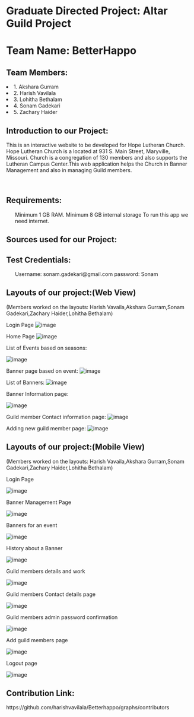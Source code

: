 # Graduate Directed Project: Altar Guild Project

<h1>Team Name: BetterHappo</h1>
 
<h2>Team Members:</h2>
 <li>1. Akshara Gurram</li>
 <li>2. Harish Vavilala</li>
 <li>3. Lohitha Bethalam</li>
 <li>4. Sonam Gadekari</li>
 <li>5. Zachary Haider</li>

<h2> Introduction to our Project:</h2>
<p>This is an interactive website to be developed for Hope Lutheran Church. Hope Lutheran Church is a located at 931 S. Main Street, Maryville, Missouri. Church is a congregation of 130 members and also supports the Lutheran Campus Center.This web application helps the Church in Banner Management and also in managing Guild members.</p><br/>

<h2>Requirements:</h2>
<p>
<ul>
Minimum 1 GB RAM.
Minimum 8 GB internal storage
To run this app we need internet.
</ul>
</p>
<h2>Sources used for our Project:</h2>
<p>
 </p>
<h2>Test Credentials:</h2>
<p>
<ul>
 Username: sonam.gadekari@gmail.com
 password: Sonam
 </ul>
</p>
<h2>Layouts of our project:(Web View)</h2> (Members worked on the layouts: Harish Vavaila,Akshara Gurram,Sonam Gadekari,Zachary Haider,Lohitha Bethalam)

Login Page
![image](https://user-images.githubusercontent.com/43020059/59576247-b51a6700-9084-11e9-82f5-af3872feadd3.png)

Home Page
![image](https://user-images.githubusercontent.com/43020059/59576285-d713e980-9084-11e9-8c1b-5056c2287c37.png)

List of Events based on seasons:

![image](https://user-images.githubusercontent.com/43020059/59576314-ec891380-9084-11e9-9be3-42f3703a49a4.png)

Banner page based on event:
![image](https://user-images.githubusercontent.com/43020059/59576346-0fb3c300-9085-11e9-9bfd-4565e18845d4.png)

List of Banners:
![image](https://user-images.githubusercontent.com/43020059/59576379-29550a80-9085-11e9-8f12-0d26d431d374.png)

Banner Information page:

![image](https://user-images.githubusercontent.com/43020059/59576468-86e95700-9085-11e9-83a4-6d6be79a546a.png)

Guild member Contact information page:
![image](https://user-images.githubusercontent.com/43020059/59576501-b1d3ab00-9085-11e9-97fb-bfe138a58b07.png)

Adding new guild member page:
![image](https://user-images.githubusercontent.com/43020059/59576534-cdd74c80-9085-11e9-9047-bd3f9b542526.png)


<h2>Layouts of our project:(Mobile View)</h2>(Members worked on the layouts: Harish Vavaila,Akshara Gurram,Sonam Gadekari,Zachary Haider,Lohitha Bethalam)

 Login Page
 
 ![image](https://user-images.githubusercontent.com/43020059/59574621-8c42a380-907d-11e9-817e-49fd9679de2f.png)
 
 Banner Management Page
 
 ![image](https://user-images.githubusercontent.com/43020059/59574642-aa100880-907d-11e9-81b0-2395948dde03.png)

 Banners for an event
 
 ![image](https://user-images.githubusercontent.com/43020059/59574664-c449e680-907d-11e9-8532-e756813b46b7.png)
 
 History about a Banner
 
 ![image](https://user-images.githubusercontent.com/43020059/59574691-db88d400-907d-11e9-88a1-03103864c6b9.png)
 
 Guild members details and work
 
 ![image](https://user-images.githubusercontent.com/43020059/59574731-fce9c000-907d-11e9-9b64-52bf6bccab60.png)
 
 Guild members Contact details page
 
 ![image](https://user-images.githubusercontent.com/43020059/59574767-20ad0600-907e-11e9-98b6-a90972df72f6.png)
 
 Guild members admin password confirmation
 
 ![image](https://user-images.githubusercontent.com/43020059/59574792-3fab9800-907e-11e9-86aa-3e679ae34c52.png)
 
 Add guild members page
 
 ![image](https://user-images.githubusercontent.com/43020059/59574820-5520c200-907e-11e9-8328-cd19e9ef11a8.png)
 
 Logout page
 
 ![image](https://user-images.githubusercontent.com/43020059/59574839-679afb80-907e-11e9-9088-029b5f1c1b13.png)
 
<h2>Contribution Link:</h2>
https://github.com/harishvavilala/Betterhappo/graphs/contributors
